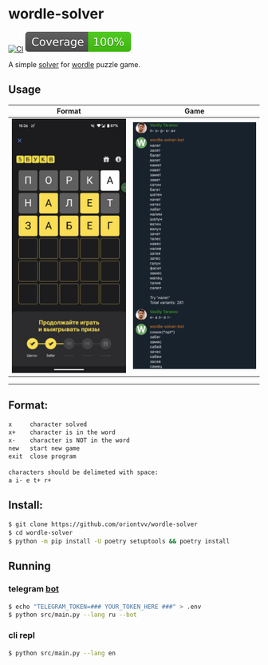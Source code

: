 # wordle-solver
[![CI](https://github.com/oriontvv/wordle-solver/workflows/ci/badge.svg)](https://github.com/oriontvv/wordle-solver/actions)
[![Coverage badge](https://raw.githubusercontent.com/oriontvv/wordle-solver/python-coverage-comment-action-data/badge.svg)](https://htmlpreview.github.io/?https://github.com/oriontvv/wordle-solver/blob/python-coverage-comment-action-data/htmlcov/index.html)

A simple [solver](https://github.com/oriontvv/wordle-solver) for [wordle](https://en.wikipedia.org/wiki/Wordle) puzzle game.

## Usage

Format | Game
---|---
![a](/img/game.jpeg) | ![a](/img/bot.png) 
---

## Format:

```
x     character solved
x+    character is in the word
x-    character is NOT in the word
new   start new game
exit  close program

characters should be delimeted with space:
a i- e t+ r+
```

## Install:

```bash
$ git clone https://github.com/oriontvv/wordle-solver
$ cd wordle-solver
$ python -m pip install -U poetry setuptools && poetry install
```

## Running
### telegram [bot](https://t.me/WordleGameSolverBot)

```bash
$ echo "TELEGRAM_TOKEN=### YOUR_TOKEN_HERE ###" > .env
$ python src/main.py --lang ru --bot
```

### cli repl

```bash
$ python src/main.py --lang en
```
